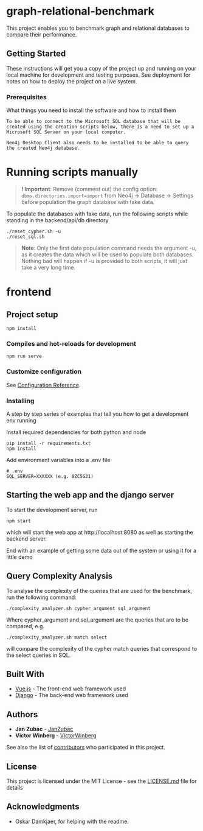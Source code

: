 # graph-relational-benchmark

This project enables you to benchmark graph and relational databases to compare their performance.

## Getting Started

These instructions will get you a copy of the project up and running on your local machine for development and testing purposes. See deployment for notes on how to deploy the project on a live system.

### Prerequisites

What things you need to install the software and how to install them

```
To be able to connect to the Microsoft SQL database that will be created using the creation scripts below, there is a need to set up a Microsoft SQL Server on your local computer.

Neo4j Desktop Client also needs to be installed to be able to query the created Neo4j database.
```

# Running scripts manually
> **! Important**: Remove (comment out) the config option: `dbms.directories.import=import` from Neo4j -> Database -> Settings before population the graph database with fake data.

To populate the databases with fake data, run the following scripts while standing in the backend/api/db directory

```
./reset_cypher.sh -u
./reset_sql.sh
```

> **Note**: Only the first data population command needs the argument -u, as it creates the data which will be used to populate both databases. Nothing bad will happen if -u is provided to both scripts, it will just take a very long time.

# frontend

## Project setup

```
npm install
```

### Compiles and hot-reloads for development

```
npm run serve
```

### Customize configuration

See [Configuration Reference](https://cli.vuejs.org/config/).

### Installing

A step by step series of examples that tell you how to get a development env running

Install required dependencies for both python and node

```
pip install -r requirements.txt
npm install
```

Add environment variables into a .env file

```
# .env
SQL_SERVER=XXXXXX (e.g. 8ZC5G31)
```

## Starting the web app and the django server

To start the development server, run 

```
npm start
```

which will start the web app at http://localhost:8080 as well as starting the backend server.

End with an example of getting some data out of the system or using it for a little demo

## Query Complexity Analysis

To analyse the complexity of the queries that are used for the benchmark, run the following command:

```
./complexity_analyzer.sh cypher_argument sql_argument
```

Where cypher_argument and sql_argument are the queries that are to be compared, e.g. 

```
./complexity_analyzer.sh match select
```

will compare the complexity of the cypher match queries that correspond to the select queries in SQL.

## Built With

- [Vue.js](https://vuejs.org/) - The front-end web framework used
- [Django](https://www.djangoproject.com/) - The back-end web framework used

## Authors

- **Jan Zubac** - [JanZubac](https://github.com/JanZubac)
- **Victor Winberg** - [VictorWinberg](https://github.com/VictorWinberg)

See also the list of [contributors](https://github.com/VictorWinberg/graph-relational-benchmark/graphs/contributors) who participated in this project.

## License

This project is licensed under the MIT License - see the [LICENSE.md](LICENSE.md) file for details

## Acknowledgments

- Oskar Damkjaer, for helping with the readme.
